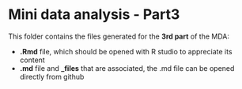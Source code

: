 # Mini data analysis - Part3

This folder contains the files generated for the **3rd part** of the MDA:

* **.Rmd** file, which should be opened with R studio to appreciate its content
* **.md** file and **_files** that are associated, the .md file can be opened directly from github